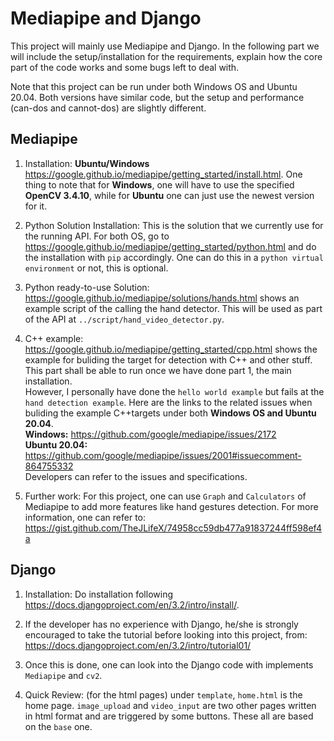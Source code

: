 # Mediapipe and Django
This project will mainly use Mediapipe and Django. In the following part we will include the setup/installation for the requirements, explain how the core part of the code works and some bugs left to deal with.

Note that this project can be run under both Windows OS and Ubuntu 20.04. Both versions have similar code, but the setup and performance (can-dos and cannot-dos) are slightly different.

## Mediapipe
1. Installation: <B>Ubuntu/Windows</B>  https://google.github.io/mediapipe/getting_started/install.html. One thing to note that for <B>Windows</B>, one will have to use the specified <B>OpenCV 3.4.10</B>, while for <B>Ubuntu</B> one can just use the newest version for it.

2. Python Solution Installation: This is the solution that we currently use for the running API. For both OS, go to https://google.github.io/mediapipe/getting_started/python.html and do the installation with ```pip``` accordingly. One can do this in a ```python virtual environment``` or not, this is optional.

3. Python ready-to-use Solution: https://google.github.io/mediapipe/solutions/hands.html shows an example script of the calling the hand detector. This will be used as part of the API at ```../script/hand_video_detector.py```.

4. C++ example: https://google.github.io/mediapipe/getting_started/cpp.html shows the example for buliding the target for detection with C++ and other stuff. This part shall be able to run once we have done part 1, the main installation.
<br/>However, I personally have done the ```hello world example``` but fails at the ```hand detection example```. Here are the links to the related issues when buliding the example C++targets under both <B>Windows OS and Ubuntu 20.04</B>.
<br/><B>Windows:</B> https://github.com/google/mediapipe/issues/2172
<br/><B>Ubuntu 20.04:</B> https://github.com/google/mediapipe/issues/2001#issuecomment-864755332
<br/>Developers can refer to the issues and specifications.

5. Further work: For this project, one can use ```Graph``` and ```Calculators``` of Mediapipe to add more features like hand gestures detection. For more information, one can refer to: https://gist.github.com/TheJLifeX/74958cc59db477a91837244ff598ef4a

## Django
1. Installation: Do installation following https://docs.djangoproject.com/en/3.2/intro/install/.

2. If the developer has no experience with Django, he/she is strongly encouraged to take the tutorial before looking into this project, from: https://docs.djangoproject.com/en/3.2/intro/tutorial01/

3. Once this is done, one can look into the Django code with implements ```Mediapipe``` and ```cv2```.

4. Quick Review: (for the html pages) under ```template```, ```home.html``` is the home page. ```image_upload``` and ```video_input``` are two other pages written in html format and are triggered by some buttons. These all are based on the ```base``` one.